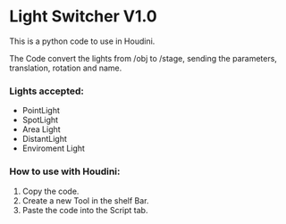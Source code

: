# Light Switcher V1.0
This is a python code to use in Houdini.

The Code convert the lights from /obj to /stage, sending the parameters, translation, rotation and name.

### Lights accepted:
- PointLight
- SpotLight
- Area Light
- DistantLight
- Enviroment Light

### How to use with Houdini: 
1. Copy the code.
2. Create a new Tool in the shelf Bar.
3. Paste the code into the Script tab.
